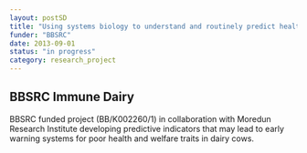 ```yaml
---
layout: postSD
title: "Using systems biology to understand and routinely predict health and welfare traits in dairy cattle"
funder: "BBSRC"
date: 2013-09-01
status: "in progress"
category: research_project
---
```


## BBSRC Immune Dairy

BBSRC funded project (BB/K002260/1) in collaboration with Moredun Research Institute developing predictive indicators that may lead to early warning systems for poor health and welfare traits in dairy cows.
